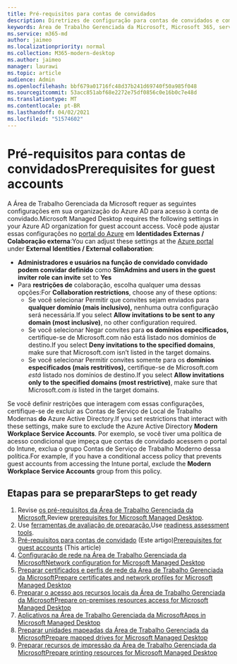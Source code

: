 ```yaml
---
title: Pré-requisitos para contas de convidados
description: Diretrizes de configuração para contas de convidados e como ajustá-las
keywords: Área de Trabalho Gerenciada da Microsoft, Microsoft 365, serviço, documentação
ms.service: m365-md
author: jaimeo
ms.localizationpriority: normal
ms.collection: M365-modern-desktop
ms.author: jaimeo
manager: laurawi
ms.topic: article
audience: Admin
ms.openlocfilehash: bbf679a01716fc48d37b241d69740f50a985f048
ms.sourcegitcommit: 53acc851abf68e2272e75df0856c0e16b0c7e48d
ms.translationtype: MT
ms.contentlocale: pt-BR
ms.lasthandoff: 04/02/2021
ms.locfileid: "51574602"
---
```

# <a name="prerequisites-for-guest-accounts"></a><span data-ttu-id="7bce8-104">Pré-requisitos para contas de convidados</span><span class="sxs-lookup"><span data-stu-id="7bce8-104">Prerequisites for guest accounts</span></span>

<span data-ttu-id="7bce8-105">A Área de Trabalho Gerenciada da Microsoft requer as seguintes configurações em sua organização do Azure AD para acesso à conta de convidado.</span><span class="sxs-lookup"><span data-stu-id="7bce8-105">Microsoft Managed Desktop requires the following settings in your Azure AD organization for guest account access.</span></span> <span data-ttu-id="7bce8-106">Você pode ajustar essas configurações no [portal do Azure](https://portal.azure.com) em **Identidades Externas / Colaboração externa**:</span><span class="sxs-lookup"><span data-stu-id="7bce8-106">You can adjust these settings at the [Azure portal](https://portal.azure.com) under **External Identities / External collaboration**:</span></span>

-   <span data-ttu-id="7bce8-107">**Administradores e usuários na função de convidado convidado podem convidar definido** como **Sim**</span><span class="sxs-lookup"><span data-stu-id="7bce8-107">**Admins and users in the guest inviter role can invite** set to **Yes**</span></span>
-   <span data-ttu-id="7bce8-108">Para **restrições de** colaboração, escolha qualquer uma dessas opções:</span><span class="sxs-lookup"><span data-stu-id="7bce8-108">For **Collaboration restrictions**, choose any of these options:</span></span>
    -   <span data-ttu-id="7bce8-109">Se você selecionar Permitir que convites sejam enviados para **qualquer domínio (mais inclusivo),** nenhuma outra configuração será necessária.</span><span class="sxs-lookup"><span data-stu-id="7bce8-109">If you select **Allow invitations to be sent to any domain (most inclusive)**, no other configuration required.</span></span>
    -   <span data-ttu-id="7bce8-110">Se você selecionar Negar convites para **os domínios especificados,** certifique-se de Microsoft.com não está listado nos domínios de destino.</span><span class="sxs-lookup"><span data-stu-id="7bce8-110">If you select **Deny invitations to the specified domains**, make sure that Microsoft.com isn’t listed in the target domains.</span></span>
    -   <span data-ttu-id="7bce8-111">Se você selecionar Permitir convites somente para os **domínios especificados (mais restritivos),** certifique-se de Microsoft.com *está* listado nos domínios de destino.</span><span class="sxs-lookup"><span data-stu-id="7bce8-111">If you select **Allow invitations only to the specified domains (most restrictive)**, make sure that Microsoft.com *is* listed in the target domains.</span></span>

<span data-ttu-id="7bce8-112">Se você definir restrições que interagem com essas configurações, certifique-se de excluir as Contas de Serviço de Local de Trabalho Modernas **do** Azure Active Directory.</span><span class="sxs-lookup"><span data-stu-id="7bce8-112">If you set restrictions that interact with these settings, make sure to exclude the Azure Active Directory **Modern Workplace Service Accounts**.</span></span> <span data-ttu-id="7bce8-113">Por exemplo, se você tiver uma política de acesso condicional que impeça que  contas de convidado acessem o portal do Intune, exclua o grupo Contas de Serviço de Trabalho Moderno dessa política.</span><span class="sxs-lookup"><span data-stu-id="7bce8-113">For example, if you have a conditional access policy that prevents guest accounts from accessing the Intune portal, exclude the **Modern Workplace Service Accounts** group from this policy.</span></span>

## <a name="steps-to-get-ready"></a><span data-ttu-id="7bce8-114">Etapas para se preparar</span><span class="sxs-lookup"><span data-stu-id="7bce8-114">Steps to get ready</span></span>

1. <span data-ttu-id="7bce8-115">Revise [os pré-requisitos da Área de Trabalho Gerenciada da Microsoft.](prerequisites.md)</span><span class="sxs-lookup"><span data-stu-id="7bce8-115">Review [prerequisites for Microsoft Managed Desktop](prerequisites.md).</span></span>
2. <span data-ttu-id="7bce8-116">Use [ferramentas de avaliação de preparação.](readiness-assessment-tool.md)</span><span class="sxs-lookup"><span data-stu-id="7bce8-116">Use [readiness assessment tools](readiness-assessment-tool.md).</span></span>
3. <span data-ttu-id="7bce8-117">[Pré-requisitos para contas de convidado](guest-accounts.md) (Este artigo)</span><span class="sxs-lookup"><span data-stu-id="7bce8-117">[Prerequisites for guest accounts](guest-accounts.md) (This article)</span></span>
4. [<span data-ttu-id="7bce8-118">Configuração de rede na Área de Trabalho Gerenciada da Microsoft</span><span class="sxs-lookup"><span data-stu-id="7bce8-118">Network configuration for Microsoft Managed Desktop</span></span>](network.md)
5. [<span data-ttu-id="7bce8-119">Preparar certificados e perfis de rede da Área de Trabalho Gerenciada da Microsoft</span><span class="sxs-lookup"><span data-stu-id="7bce8-119">Prepare certificates and network profiles for Microsoft Managed Desktop</span></span>](certs-wifi-lan.md)
6. [<span data-ttu-id="7bce8-120">Preparar o acesso aos recursos locais da Área de Trabalho Gerenciada da Microsoft</span><span class="sxs-lookup"><span data-stu-id="7bce8-120">Prepare on-premises resources access for Microsoft Managed Desktop</span></span>](authentication.md)
7. [<span data-ttu-id="7bce8-121">Aplicativos na Área de Trabalho Gerenciada da Microsoft</span><span class="sxs-lookup"><span data-stu-id="7bce8-121">Apps in Microsoft Managed Desktop</span></span>](apps.md)
8. [<span data-ttu-id="7bce8-122">Preparar unidades mapeadas da Área de Trabalho Gerenciada da Microsoft</span><span class="sxs-lookup"><span data-stu-id="7bce8-122">Prepare mapped drives for Microsoft Managed Desktop</span></span>](mapped-drives.md)
9. [<span data-ttu-id="7bce8-123">Preparar recursos de impressão da Área de Trabalho Gerenciada da Microsoft</span><span class="sxs-lookup"><span data-stu-id="7bce8-123">Prepare printing resources for Microsoft Managed Desktop</span></span>](printing.md)